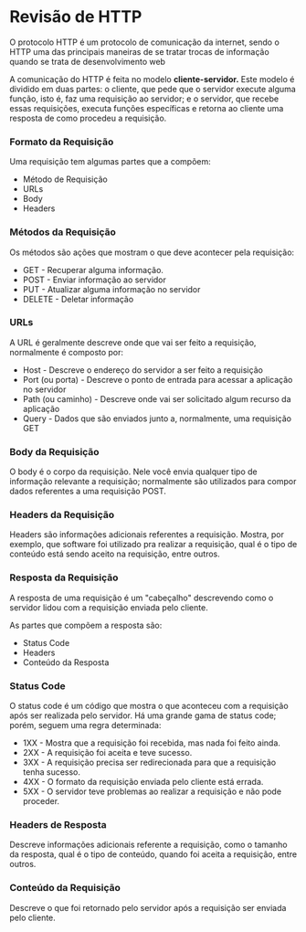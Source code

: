 # Revisão de HTTP

O protocolo HTTP é um protocolo de comunicação da internet, sendo o HTTP uma das principais maneiras de se tratar trocas de informação quando se trata de desenvolvimento web

A comunicação do HTTP é feita no modelo **cliente-servidor.** Este modelo é dividido em duas partes: o cliente, que pede que o servidor execute alguma função, isto é, faz uma requisição  ao servidor; e o servidor, que recebe essas requisições, executa funções específicas e retorna ao cliente uma resposta de como procedeu a requisição.

### Formato da Requisição

Uma requisição tem algumas partes que a compõem:

* Método de Requisição
* URLs
* Body
* Headers

###  Métodos da Requisição

Os métodos são ações que mostram o que deve acontecer pela requisição: 

* GET - Recuperar alguma informação.
* POST - Enviar informação ao servidor
* PUT - Atualizar alguma informação no servidor
* DELETE - Deletar informação

### URLs 

A URL é geralmente descreve onde que vai ser feito a requisição, normalmente é composto por:

* Host - Descreve o endereço do servidor a ser feito a requisição
* Port \(ou porta\) - Descreve o ponto de entrada para acessar a aplicação no servidor
* Path \(ou caminho\) - Descreve onde vai ser solicitado algum recurso da aplicação
* Query - Dados que são enviados junto a, normalmente, uma requisição GET

### Body da Requisição

O body é o corpo da requisição. Nele você envia qualquer tipo de informação relevante a requisição; normalmente são utilizados para compor dados referentes a uma requisição POST.

### Headers da Requisição

Headers são informações adicionais referentes a requisição. Mostra, por exemplo, que software foi utilizado pra realizar a requisição, qual é o tipo de conteúdo está sendo aceito na requisição, entre outros.

### Resposta da Requisição

A resposta de uma requisição é um "cabeçalho" descrevendo como o servidor lidou com a requisição enviada pelo cliente.

As partes que compõem a resposta são:

* Status Code
* Headers
* Conteúdo da Resposta

### Status Code

O status code é um código que mostra o que aconteceu com a requisição após ser realizada pelo servidor. Há uma grande gama de status code; porém, seguem uma regra determinada:

* 1XX - Mostra que a requisição foi recebida, mas nada foi feito ainda.
* 2XX - A requisição foi aceita e teve sucesso.
* 3XX - A requisição precisa ser redirecionada para que a requisição tenha sucesso.
* 4XX - O formato da requisição enviada pelo cliente está errada.
* 5XX - O servidor teve problemas ao realizar a requisição e não pode proceder.

### Headers de Resposta

Descreve informações adicionais referente a requisição, como o tamanho da resposta, qual é o tipo de conteúdo, quando foi aceita a requisição, entre outros.

### Conteúdo da Requisição

Descreve o que foi retornado pelo servidor após a requisição ser enviada pelo cliente. 









